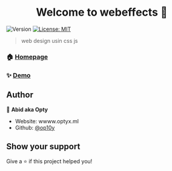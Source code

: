 <h1 align="center">Welcome to webeffects 👋</h1>
<p>
  <img alt="Version" src="https://img.shields.io/badge/version-v22-blue.svg?cacheSeconds=2592000" />
  <a href="#" target="_blank">
    <img alt="License: MIT" src="https://img.shields.io/badge/License-MIT-yellow.svg" />
  </a>
</p>

> web design usin css js

### 🏠 [Homepage](index.html)

### ✨ [Demo](op10y.github.io/optyx.com)

## Author

👤 **Abid aka Opty**

* Website: wwww.optyx.ml
* Github: [@op10y](https://github.com/op10y)

## Show your support

Give a ⭐️ if this project helped you!

